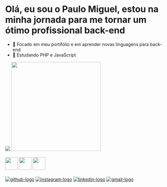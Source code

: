 <h1>Olá, eu sou o Paulo Miguel, estou na minha jornada para me tornar um ótimo profissional back-end</h1>

- 🔭 Focado em meu portifólio e em aprender novas linguagens para back-end
- 📜 Estudando PHP e JavaScript

<picture>
  <source
    srcset="https://github-readme-stats.vercel.app/api?username=Paulo-Mikhael&show_icons=true&theme=dracula"
  />
  <img heigth="70px" src="https://github-readme-stats.vercel.app/api?username=Paulo-Mikhael&show_icons=true">
</picture>

<picture>
  <source
    srcset="https://github-readme-stats.vercel.app/api/top-langs/?username=Paulo-Mikhael&show_icons=true&theme=dracula"
  />
  <img width="285px" src="https://github.com/Paulo-Mikhael/github-readme-stats">
</picture>
<br><br>
<div style="display: inline_block">
  <img width="40px" src="https://cdn.jsdelivr.net/gh/devicons/devicon/icons/csharp/csharp-original.svg" />
  <img width="40px" src="https://cdn.jsdelivr.net/gh/devicons/devicon/icons/javascript/javascript-original.svg" />
  <img width="40px" src="https://cdn.jsdelivr.net/gh/devicons/devicon/icons/microsoftsqlserver/microsoftsqlserver-plain-wordmark.svg" />
</div><br>

<div style="display: inline_block">
  <a href="https://github.com/Paulo-Mikhael/"><img align="center" src="https://img.shields.io/badge/GitHub-100000?style=for-the-badge&logo=github&logoColor=white" alt="github-logo"></a>
  <a href="https://www.instagram.com/pa__miguel?igsh=MWxoYzdqNGluZWcyaA=="><img align="center" src="https://img.shields.io/badge/Instagram-E4405F?style=for-the-badge&logo=instagram&logoColor=white" alt="instagram-logo"></a>
  <a href="https://www.linkedin.com/in/paulo-miguel-4b706022b/"><img align="center" src="https://img.shields.io/badge/LinkedIn-0077B5?style=for-the-badge&logo=linkedin&logoColor=white" alt="linkedin-logo"></a>
  <a href="https://mail.google.com/mail/u/0/#inbox?compose=DmwnWrRspPVSDvNgCwFttCZjbptNLVMjZQdCtTWNxHdCQVWjgnnVmQWrNwZnXJwNTdxRRnZVGVHQ"><img align="center" src="https://img.shields.io/badge/Gmail-D14836?style=for-the-badge&logo=gmail&logoColor=white" alt="gmail-logo"></a>
</div>
